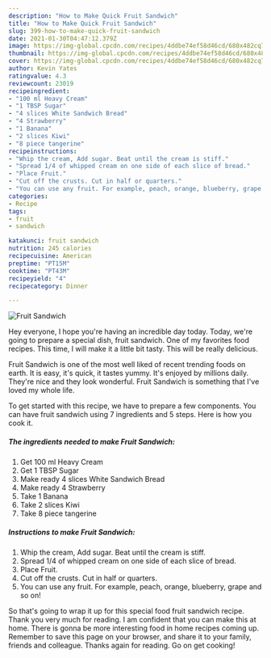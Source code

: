 ```yaml
---
description: "How to Make Quick Fruit Sandwich"
title: "How to Make Quick Fruit Sandwich"
slug: 399-how-to-make-quick-fruit-sandwich
date: 2021-01-30T04:47:12.379Z
image: https://img-global.cpcdn.com/recipes/4ddbe74ef58d46cd/680x482cq70/fruit-sandwich-recipe-main-photo.jpg
thumbnail: https://img-global.cpcdn.com/recipes/4ddbe74ef58d46cd/680x482cq70/fruit-sandwich-recipe-main-photo.jpg
cover: https://img-global.cpcdn.com/recipes/4ddbe74ef58d46cd/680x482cq70/fruit-sandwich-recipe-main-photo.jpg
author: Kevin Yates
ratingvalue: 4.3
reviewcount: 23019
recipeingredient:
- "100 ml Heavy Cream"
- "1 TBSP Sugar"
- "4 slices White Sandwich Bread"
- "4 Strawberry"
- "1 Banana"
- "2 slices Kiwi"
- "8 piece tangerine"
recipeinstructions:
- "Whip the cream, Add sugar. Beat until the cream is stiff."
- "Spread 1/4 of whipped cream on one side of each slice of bread."
- "Place Fruit."
- "Cut off the crusts. Cut in half or quarters."
- "You can use any fruit. For example, peach, orange, blueberry, grape and so on!"
categories:
- Recipe
tags:
- fruit
- sandwich

katakunci: fruit sandwich 
nutrition: 245 calories
recipecuisine: American
preptime: "PT15M"
cooktime: "PT43M"
recipeyield: "4"
recipecategory: Dinner

---
```



![Fruit Sandwich](https://img-global.cpcdn.com/recipes/4ddbe74ef58d46cd/680x482cq70/fruit-sandwich-recipe-main-photo.jpg)

Hey everyone, I hope you're having an incredible day today. Today, we're going to prepare a special dish, fruit sandwich. One of my favorites food recipes. This time, I will make it a little bit tasty. This will be really delicious.



Fruit Sandwich is one of the most well liked of recent trending foods on earth. It is easy, it's quick, it tastes yummy. It's enjoyed by millions daily. They're nice and they look wonderful. Fruit Sandwich is something that I've loved my whole life.


To get started with this recipe, we have to prepare a few components. You can have fruit sandwich using 7 ingredients and 5 steps. Here is how you cook it.

<!--inarticleads1-->

##### The ingredients needed to make Fruit Sandwich:

1. Get 100 ml Heavy Cream
1. Get 1 TBSP Sugar
1. Make ready 4 slices White Sandwich Bread
1. Make ready 4 Strawberry
1. Take 1 Banana
1. Take 2 slices Kiwi
1. Take 8 piece tangerine




<!--inarticleads2-->

##### Instructions to make Fruit Sandwich:

1. Whip the cream, Add sugar. Beat until the cream is stiff.
1. Spread 1/4 of whipped cream on one side of each slice of bread.
1. Place Fruit.
1. Cut off the crusts. Cut in half or quarters.
1. You can use any fruit. For example, peach, orange, blueberry, grape and so on!




So that's going to wrap it up for this special food fruit sandwich recipe. Thank you very much for reading. I am confident that you can make this at home. There is gonna be more interesting food in home recipes coming up. Remember to save this page on your browser, and share it to your family, friends and colleague. Thanks again for reading. Go on get cooking!
